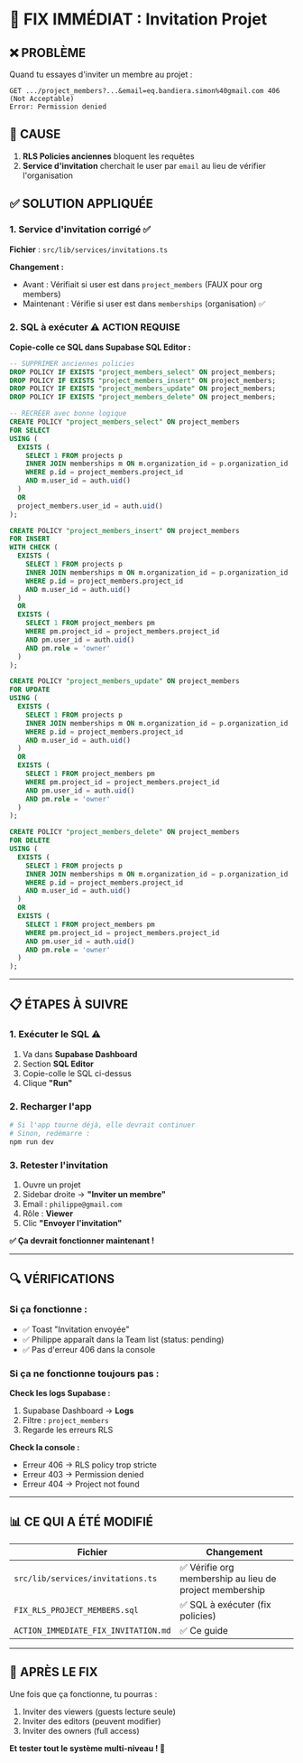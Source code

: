 # 🚨 FIX IMMÉDIAT : Invitation Projet

## ❌ PROBLÈME

Quand tu essayes d'inviter un membre au projet :
```
GET .../project_members?...&email=eq.bandiera.simon%40gmail.com 406 (Not Acceptable)
Error: Permission denied
```

## 🎯 CAUSE

1. **RLS Policies anciennes** bloquent les requêtes
2. **Service d'invitation** cherchait le user par `email` au lieu de vérifier l'organisation

## ✅ SOLUTION APPLIQUÉE

### **1. Service d'invitation corrigé** ✅
**Fichier** : `src/lib/services/invitations.ts`

**Changement :**
- Avant : Vérifiait si user est dans `project_members` (FAUX pour org members)
- Maintenant : Vérifie si user est dans `memberships` (organisation) ✅

### **2. SQL à exécuter** ⚠️ **ACTION REQUISE**

**Copie-colle ce SQL dans Supabase SQL Editor :**

```sql
-- SUPPRIMER anciennes policies
DROP POLICY IF EXISTS "project_members_select" ON project_members;
DROP POLICY IF EXISTS "project_members_insert" ON project_members;
DROP POLICY IF EXISTS "project_members_update" ON project_members;
DROP POLICY IF EXISTS "project_members_delete" ON project_members;

-- RECRÉER avec bonne logique
CREATE POLICY "project_members_select" ON project_members
FOR SELECT
USING (
  EXISTS (
    SELECT 1 FROM projects p
    INNER JOIN memberships m ON m.organization_id = p.organization_id
    WHERE p.id = project_members.project_id
    AND m.user_id = auth.uid()
  )
  OR
  project_members.user_id = auth.uid()
);

CREATE POLICY "project_members_insert" ON project_members
FOR INSERT
WITH CHECK (
  EXISTS (
    SELECT 1 FROM projects p
    INNER JOIN memberships m ON m.organization_id = p.organization_id
    WHERE p.id = project_members.project_id
    AND m.user_id = auth.uid()
  )
  OR
  EXISTS (
    SELECT 1 FROM project_members pm
    WHERE pm.project_id = project_members.project_id
    AND pm.user_id = auth.uid()
    AND pm.role = 'owner'
  )
);

CREATE POLICY "project_members_update" ON project_members
FOR UPDATE
USING (
  EXISTS (
    SELECT 1 FROM projects p
    INNER JOIN memberships m ON m.organization_id = p.organization_id
    WHERE p.id = project_members.project_id
    AND m.user_id = auth.uid()
  )
  OR
  EXISTS (
    SELECT 1 FROM project_members pm
    WHERE pm.project_id = project_members.project_id
    AND pm.user_id = auth.uid()
    AND pm.role = 'owner'
  )
);

CREATE POLICY "project_members_delete" ON project_members
FOR DELETE
USING (
  EXISTS (
    SELECT 1 FROM projects p
    INNER JOIN memberships m ON m.organization_id = p.organization_id
    WHERE p.id = project_members.project_id
    AND m.user_id = auth.uid()
  )
  OR
  EXISTS (
    SELECT 1 FROM project_members pm
    WHERE pm.project_id = project_members.project_id
    AND pm.user_id = auth.uid()
    AND pm.role = 'owner'
  )
);
```

---

## 📋 ÉTAPES À SUIVRE

### **1. Exécuter le SQL** ⚠️

1. Va dans **Supabase Dashboard**
2. Section **SQL Editor**
3. Copie-colle le SQL ci-dessus
4. Clique **"Run"**

### **2. Recharger l'app**

```bash
# Si l'app tourne déjà, elle devrait continuer
# Sinon, redémarre :
npm run dev
```

### **3. Retester l'invitation**

1. Ouvre un projet
2. Sidebar droite → **"Inviter un membre"**
3. Email : `philippe@gmail.com`
4. Rôle : **Viewer**
5. Clic **"Envoyer l'invitation"**

**✅ Ça devrait fonctionner maintenant !**

---

## 🔍 VÉRIFICATIONS

### **Si ça fonctionne :**
- ✅ Toast "Invitation envoyée"
- ✅ Philippe apparaît dans la Team list (status: pending)
- ✅ Pas d'erreur 406 dans la console

### **Si ça ne fonctionne toujours pas :**

**Check les logs Supabase :**
1. Supabase Dashboard → **Logs**
2. Filtre : `project_members`
3. Regarde les erreurs RLS

**Check la console :**
- Erreur 406 → RLS policy trop stricte
- Erreur 403 → Permission denied
- Erreur 404 → Project not found

---

## 📊 CE QUI A ÉTÉ MODIFIÉ

| Fichier | Changement |
|---------|-----------|
| `src/lib/services/invitations.ts` | ✅ Vérifie org membership au lieu de project membership |
| `FIX_RLS_PROJECT_MEMBERS.sql` | ✅ SQL à exécuter (fix policies) |
| `ACTION_IMMEDIATE_FIX_INVITATION.md` | ✅ Ce guide |

---

## 🚀 APRÈS LE FIX

Une fois que ça fonctionne, tu pourras :
1. Inviter des viewers (guests lecture seule)
2. Inviter des editors (peuvent modifier)
3. Inviter des owners (full access)

**Et tester tout le système multi-niveau ! 🎉**

